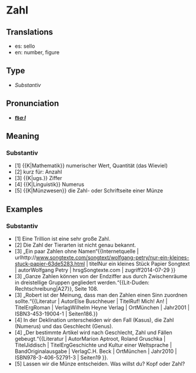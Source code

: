 # Zahl
## Translations
- es: sello
- en: number, figure
## Type
- _Substantiv_
## Pronunciation
- **_[t͡saːl](https://commons.wikimedia.org/wiki/File:De-Zahl.ogg)_**
## Meaning
### Substantiv
- [1] {{K|Mathematik}} numerischer Wert, Quantität (das Wieviel)
- [2] kurz für: Anzahl
- [3] {{K|ugs.}} Ziffer
- [4] {{K|Linguistik}} Numerus
- [5] {{K|Münzwesen}} die Zahl- oder Schriftseite einer Münze
## Examples
### Substantiv
- [1] Eine Trillion ist eine sehr große Zahl.
- [2] Die Zahl der Tierarten ist nicht genau bekannt.
- [3] „Ein paar Zahlen ohne Namen“<ref>{{Internetquelle | urlhttp://www.songtexte.com/songtext/wolfgang-petry/nur-ein-kleines-stuck-papier-63de5283.html | titelNur ein kleines Stück Papier Songtext | autorWolfgang Petry | hrsgSongtexte.com | zugriff2014-07-29 }}</ref>
- [3] „Ganze Zahlen können von der Endziffer aus durch Zwischenräume in dreistellige Gruppen gegliedert werden.“<ref>{{Lit-Duden: Rechtschreibung|A27}}, Seite 108.</ref>
- [3] „Robert ist der Meinung, dass man den Zahlen einen Sinn zuordnen sollte.“<ref>{{Literatur | AutorElse Buschheuer | TitelRuf! Mich! An! | TitelErgRoman | VerlagWilhelm Heyne Verlag | OrtMünchen | Jahr2001 | ISBN3-453-19004-1 | Seiten186.}}</ref>
- [4] In der Deklination unterscheiden wir den Fall (Kasus), die Zahl (Numerus) und das Geschlecht (Genus).
- [4] „Der bestimmte Artikel wird nach Geschlecht, Zahl und Fällen gebeugt.“<ref>{{Literatur | AutorMarion Aptroot, Roland Gruschka | TitelJiddisch | TitelErgGeschichte und Kultur einer Weltsprache | BandOriginalausgabe | VerlagC.H. Beck | OrtMünchen | Jahr2010 | ISBN978-3-406-52791-3 | Seiten19 }}.<br /></ref>
- [5] Lassen wir die Münze entscheiden. Was willst du? Kopf oder Zahl?
